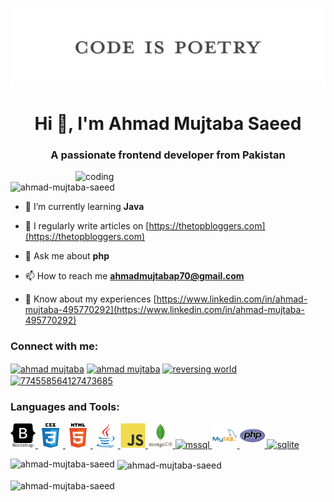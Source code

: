 ![logo](https://github.com/Ahmad-Mujtaba-Saeed/Ahmad-Mujtaba-Saeed/blob/main/codeispoetrywp.jpg)

<h1 align="center">Hi 👋, I'm Ahmad Mujtaba Saeed</h1>
<h3 align="center">A passionate frontend developer from Pakistan</h3>
<img align="right" alt="coding" width="400" src="https://user-images.githubusercontent.com/55389276/140866485-8fb1c876-9a8f-4d6a-98dc-08c4981eaf70.gif">
<p align="left"> <img src="https://komarev.com/ghpvc/?username=ahmad-mujtaba-saeed&label=Profile%20views&color=0e75b6&style=flat" alt="ahmad-mujtaba-saeed" /> </p>

- 🌱 I’m currently learning **Java**

- 📝 I regularly write articles on [https://thetopbloggers.com](https://thetopbloggers.com)

- 💬 Ask me about **php**

- 📫 How to reach me **ahmadmujtabap70@gmail.com**

- 📄 Know about my experiences [https://www.linkedin.com/in/ahmad-mujtaba-495770292](https://www.linkedin.com/in/ahmad-mujtaba-495770292)

<h3 align="left">Connect with me:</h3>
<p align="left">
<a href="https://linkedin.com/in/ahmad mujtaba" target="blank"><img align="center" src="https://raw.githubusercontent.com/rahuldkjain/github-profile-readme-generator/master/src/images/icons/Social/linked-in-alt.svg" alt="ahmad mujtaba" height="30" width="40" /></a>
<a href="https://fb.com/ahmad mujtaba" target="blank"><img align="center" src="https://raw.githubusercontent.com/rahuldkjain/github-profile-readme-generator/master/src/images/icons/Social/facebook.svg" alt="ahmad mujtaba" height="30" width="40" /></a>
<a href="https://www.youtube.com/c/reversing world" target="blank"><img align="center" src="https://raw.githubusercontent.com/rahuldkjain/github-profile-readme-generator/master/src/images/icons/Social/youtube.svg" alt="reversing world" height="30" width="40" /></a>
<a href="https://discord.gg/774558564127473685" target="blank"><img align="center" src="https://raw.githubusercontent.com/rahuldkjain/github-profile-readme-generator/master/src/images/icons/Social/discord.svg" alt="774558564127473685" height="30" width="40" /></a>
</p>

<h3 align="left">Languages and Tools:</h3>
<p align="left"> <a href="https://getbootstrap.com" target="_blank" rel="noreferrer"> <img src="https://raw.githubusercontent.com/devicons/devicon/master/icons/bootstrap/bootstrap-plain-wordmark.svg" alt="bootstrap" width="40" height="40"/> </a> <a href="https://www.w3schools.com/css/" target="_blank" rel="noreferrer"> <img src="https://raw.githubusercontent.com/devicons/devicon/master/icons/css3/css3-original-wordmark.svg" alt="css3" width="40" height="40"/> </a> <a href="https://www.w3.org/html/" target="_blank" rel="noreferrer"> <img src="https://raw.githubusercontent.com/devicons/devicon/master/icons/html5/html5-original-wordmark.svg" alt="html5" width="40" height="40"/> </a> <a href="https://www.java.com" target="_blank" rel="noreferrer"> <img src="https://raw.githubusercontent.com/devicons/devicon/master/icons/java/java-original.svg" alt="java" width="40" height="40"/> </a> <a href="https://developer.mozilla.org/en-US/docs/Web/JavaScript" target="_blank" rel="noreferrer"> <img src="https://raw.githubusercontent.com/devicons/devicon/master/icons/javascript/javascript-original.svg" alt="javascript" width="40" height="40"/> </a> <a href="https://www.mongodb.com/" target="_blank" rel="noreferrer"> <img src="https://raw.githubusercontent.com/devicons/devicon/master/icons/mongodb/mongodb-original-wordmark.svg" alt="mongodb" width="40" height="40"/> </a> <a href="https://www.microsoft.com/en-us/sql-server" target="_blank" rel="noreferrer"> <img src="https://www.svgrepo.com/show/303229/microsoft-sql-server-logo.svg" alt="mssql" width="40" height="40"/> </a> <a href="https://www.mysql.com/" target="_blank" rel="noreferrer"> <img src="https://raw.githubusercontent.com/devicons/devicon/master/icons/mysql/mysql-original-wordmark.svg" alt="mysql" width="40" height="40"/> </a> <a href="https://www.php.net" target="_blank" rel="noreferrer"> <img src="https://raw.githubusercontent.com/devicons/devicon/master/icons/php/php-original.svg" alt="php" width="40" height="40"/> </a> <a href="https://www.sqlite.org/" target="_blank" rel="noreferrer"> <img src="https://www.vectorlogo.zone/logos/sqlite/sqlite-icon.svg" alt="sqlite" width="40" height="40"/> </a> </p>

<p><img align="left" src="https://github-readme-stats.vercel.app/api/top-langs?username=ahmad-mujtaba-saeed&show_icons=true&locale=en&layout=compact" alt="ahmad-mujtaba-saeed" /></p>

<p>&nbsp;<img align="center" src="https://github-readme-stats.vercel.app/api?username=ahmad-mujtaba-saeed&show_icons=true&locale=en" alt="ahmad-mujtaba-saeed" /></p>

<p><img align="center" src="https://github-readme-streak-stats.herokuapp.com/?user=ahmad-mujtaba-saeed&" alt="ahmad-mujtaba-saeed" /></p>
